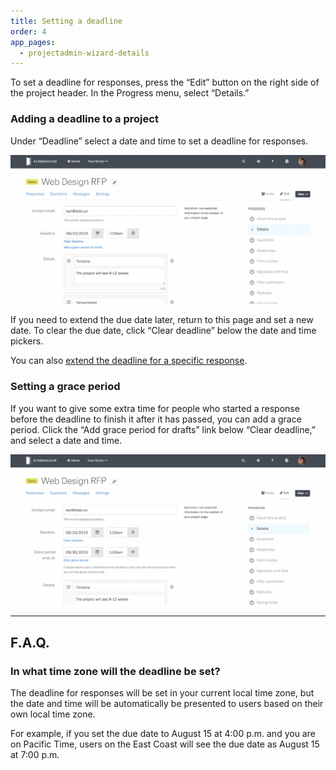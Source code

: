 ```yaml
---
title: Setting a deadline
order: 4
app_pages:
  - projectadmin-wizard-details
---
```


To set a deadline for responses, press the &ldquo;Edit&rdquo; button on the right side of the project header. In the Progress menu, select &ldquo;Details.&rdquo;

### Adding a deadline to a project

Under &ldquo;Deadline&rdquo; select a date and time to set a deadline for responses.

![Setting a deadline.](../images/deadline1.png)

If you need to extend the due date later, return to this page and set a new date. To clear the due date, click &ldquo;Clear deadline&rdquo; below the date and time pickers.

You can also [extend the deadline for a specific response](../responses/providing_support_to_respondents.html#extending-the-deadline-for-a-draft).

### Setting a grace period

If you want to give some extra time for people who started a response before the deadline to finish it after it has passed, you can add a grace period. Click the &ldquo;Add grace period for drafts&rdquo; link below &ldquo;Clear deadline,&rdquo; and select a date and time.

![Adding a grace period.](../images/deadline2.png)

---

## F.A.Q.

### In what time zone will the deadline be set?
The deadline for responses will be set in your current local time zone, but the date and time will be automatically be presented to users based on their own local time zone.

For example, if you set the due date to August 15 at 4:00 p.m. and you are on Pacific Time, users on the East Coast will see the due date as August 15 at 7:00 p.m.
